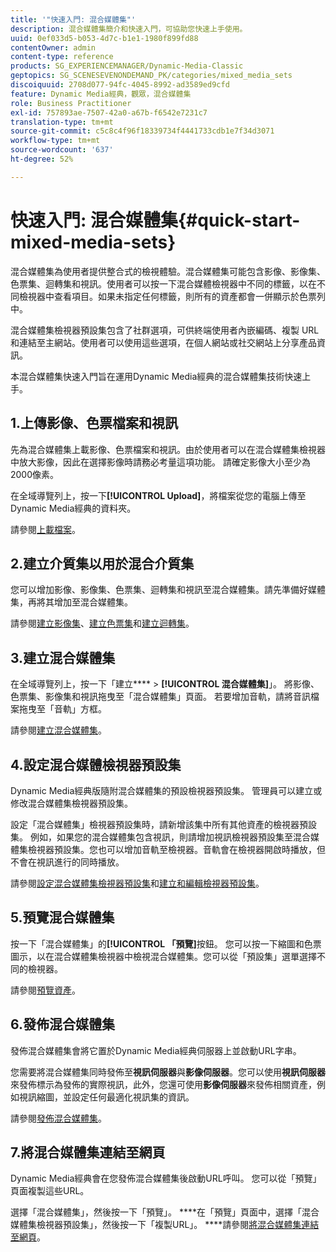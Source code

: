 ```yaml
---
title: '"快速入門: 混合媒體集"'
description: 混合媒體集簡介和快速入門，可協助您快速上手使用。
uuid: 0ef033d5-b053-4d7c-b1e1-1980f899fd88
contentOwner: admin
content-type: reference
products: SG_EXPERIENCEMANAGER/Dynamic-Media-Classic
geptopics: SG_SCENESEVENONDEMAND_PK/categories/mixed_media_sets
discoiquuid: 2708d077-94fc-4045-8992-ad3589ed9cfd
feature: Dynamic Media經典，觀眾，混合媒體集
role: Business Practitioner
exl-id: 757893ae-7507-42a0-a67b-f6542e7231c7
translation-type: tm+mt
source-git-commit: c5c8c4f96f18339734f4441733cdb1e7f34d3071
workflow-type: tm+mt
source-wordcount: '637'
ht-degree: 52%

---
```


# 快速入門: 混合媒體集{#quick-start-mixed-media-sets}

 混合媒體集為使用者提供整合式的檢視體驗。混合媒體集可能包含影像、影像集、色票集、迴轉集和視訊。使用者可以按一下混合媒體檢視器中不同的標籤，以在不同檢視器中查看項目。如果未指定任何標籤，則所有的資產都會一併顯示於色票列中。

混合媒體集檢視器預設集包含了社群選項，可供終端使用者內嵌編碼、複製 URL 和連結至主網站。使用者可以使用這些選項，在個人網站或社交網站上分享產品資訊。

本混合媒體集快速入門旨在運用Dynamic Media經典的混合媒體集技術快速上手。

## 1.上傳影像、色票檔案和視訊

先為混合媒體集上載影像、色票檔案和視訊。由於使用者可以在混合媒體集檢視器中放大影像，因此在選擇影像時請務必考量這項功能。 請確定影像大小至少為2000像素。

在全域導覽列上，按一下&#x200B;**[!UICONTROL Upload]**，將檔案從您的電腦上傳至Dynamic Media經典的資料夾。

請參閱[上載檔案](uploading-files.md#uploading-your-files)。

## 2.建立介質集以用於混合介質集

您可以增加影像、影像集、色票集、迴轉集和視訊至混合媒體集。請先準備好媒體集，再將其增加至混合媒體集。

請參閱[建立影像集](creating-image-set.md#creating-an-image-set)、[建立色票集](creating-swatch-set.md#creating-a-swatch-set)和[建立迴轉集](creating-spin-set.md#creating-a-spin-set)。

## 3.建立混合媒體集

在全域導覽列上，按一下「建立&#x200B;**** > **[!UICONTROL 混合媒體集]**」。 將影像、色票集、影像集和視訊拖曳至「混合媒體集」頁面。 若要增加音軌，請將音訊檔案拖曳至「音軌」方框。

請參閱[建立混合媒體集](creating-mixed-media-set.md#creating-a-mixed-media-set)。

## 4.設定混合媒體檢視器預設集

Dynamic Media經典版隨附混合媒體集的預設檢視器預設集。 管理員可以建立或修改混合媒體集檢視器預設集。

設定「混合媒體集」檢視器預設集時，請新增該集中所有其他資產的檢視器預設集。 例如，如果您的混合媒體集包含視訊，則請增加視訊檢視器預設集至混合媒體集檢視器預設集。您也可以增加音軌至檢視器。音軌會在檢視器開啟時播放，但不會在視訊進行的同時播放。

請參閱[設定混合媒體集檢視器預設集](setting-mixed-media-set-viewer.md#setting-up-a-mixed-media-set-viewer-preset)和[建立和編輯檢視器預設集](application-setup.md#adding-and-editing-viewer-presets)。

## 5.預覽混合媒體集

按一下「混合媒體集」的&#x200B;**[!UICONTROL 「預覽]**&#x200B;按鈕。 您可以按一下縮圖和色票圖示，以在混合媒體集檢視器中檢視混合媒體集。您可以從「預設集」選單選擇不同的檢視器。

請參閱[預覽資產](previewing-asset.md#previewing-an-asset)。

## 6.發佈混合媒體集

發佈混合媒體集會將它置於Dynamic Media經典伺服器上並啟動URL字串。

您需要將混合媒體集同時發佈至&#x200B;**視訊伺服器**&#x200B;與&#x200B;**影像伺服器**。您可以使用&#x200B;**視訊伺服器**&#x200B;來發佈標示為發佈的實際視訊，此外，您還可使用&#x200B;**影像伺服器**&#x200B;來發佈相關資產，例如視訊縮圖，並設定任何最適化視訊集的資訊。

請參閱[發佈混合媒體集](publishing-mixed-media-set.md#publishing-a-mixed-media-set)。

## 7.將混合媒體集連結至網頁

Dynamic Media經典會在您發佈混合媒體集後啟動URL呼叫。 您可以從「預覽」頁面複製這些URL。

選擇「混合媒體集」，然後按一下「預覽」。 ****&#x200B;在「預覽」頁面中，選擇「混合媒體集檢視器預設集」，然後按一下「複製URL」。 ****&#x200B;請參閱[將混合媒體集連結至網頁](linking-mixed-media-set-web.md#linking-a-mixed-media-set-to-a-web-page)。
